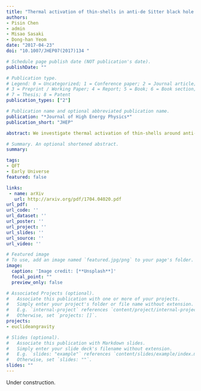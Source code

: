 ```yaml
---
title: "Thermal activation of thin-shells in anti-de Sitter black hole spacetime "
authors:
- Pisin Chen
- admin
- Misao Sasaki
- Dong-han Yeom
date: "2017-04-23"
doi: "10.1007/JHEP07(2017)134 "

# Schedule page publish date (NOT publication's date).
publishDate: ""

# Publication type.
# Legend: 0 = Uncategorized; 1 = Conference paper; 2 = Journal article;
# 3 = Preprint / Working Paper; 4 = Report; 5 = Book; 6 = Book section;
# 7 = Thesis; 8 = Patent
publication_types: ["2"]

# Publication name and optional abbreviated publication name.
publication: "*Journal of High Energy Physics*"
publication_short: "JHEP"

abstract: We investigate thermal activation of thin-shells around anti-de Sitter black holes. Under the thin-shell approximation, we extensively study the parameter region that allows a bubble nucleation bounded by a thin-shell out of a thermal bath. We show that in general if one fixes the temperature outside the shell, one needs to consider the presence of a conical deficit inside the shell in the Euclidean manifold, due to the lack of solutions with a smooth manifold. We show that for a given set of theoretical parameters, i.e., vacuum and shell energy density, there is a finite range of black hole masses that allow this transition. Most interestingly, one of them describes the complete evaporation of the initial black hole.

# Summary. An optional shortened abstract.
summary: 

tags:
- QFT
- Early Universe
featured: false

links:
 - name: arXiv
   url: http://arxiv.org/pdf/1704.04020.pdf
url_pdf: 
url_code: ''
url_dataset: ''
url_poster: ''
url_project: ''
url_slides: ''
url_source: ''
url_video: ''

# Featured image
# To use, add an image named `featured.jpg/png` to your page's folder. 
image:
  caption: 'Image credit: [**Unsplash**]'
  focal_point: ""
  preview_only: false

# Associated Projects (optional).
#   Associate this publication with one or more of your projects.
#   Simply enter your project's folder or file name without extension.
#   E.g. `internal-project` references `content/project/internal-project/index.md`.
#   Otherwise, set `projects: []`.
projects:
- euclideangravity

# Slides (optional).
#   Associate this publication with Markdown slides.
#   Simply enter your slide deck's filename without extension.
#   E.g. `slides: "example"` references `content/slides/example/index.md`.
#   Otherwise, set `slides: ""`.
slides: ""
---
```

Under construction.